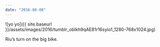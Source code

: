```yaml
---
date: "2016-08-08"
---
```


![yo yo]({{ site.baseurl }}/assets/images/2016/tumblr_oblkh9qAE81r16syio1_1280-768x1024.jpg)

Riu’s turn on the big bike.
